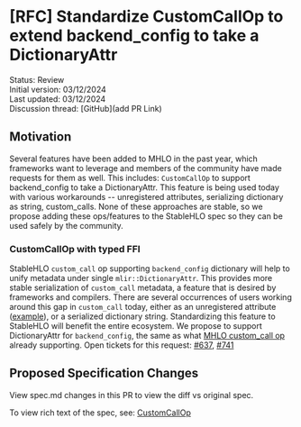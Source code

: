# [RFC] Standardize CustomCallOp to extend backend_config to take a DictionaryAttr

Status: Review<br/>
Initial version: 03/12/2024<br/>
Last updated: 03/12/2024<br/>
Discussion thread: [GitHub](add PR Link)

## Motivation

Several features have been added to MHLO in the past year, which frameworks want
to leverage and members of the community have made requests for them as well.
This includes:  `CustomCallOp` to support backend_config to take a DictionaryAttr.
This feature is being used today with various workarounds -- unregistered
attributes, serializing dictionary as string, custom_calls. None of these
approaches are stable, so we propose adding these ops/features to the StableHLO
spec so they can be used safely by the community.

### CustomCallOp with typed FFI

StableHLO `custom_call` op supporting `backend_config` dictionary will help to
unify metadata under single `mlir::DictionaryAttr`. This provides more stable
serialization of `custom_call` metadata, a feature that is desired by frameworks
and compilers. There are several occurrences of users working around this gap in
`custom_call` today, either as an unregistered attribute
([example](https://github.com/google/jax/blob/1ed27ecebb92e916b45601e3a107971170a4592b/jaxlib/hlo_helpers.py#L191)),
or a serialized dictionary string. Standardizing this feature to StableHLO will
benefit the entire ecosystem. We propose to support DictionaryAttr for
`backend_config`, the same as what [MHLO custom_call op](https://github.com/tensorflow/mlir-hlo/blob/master/mhlo/IR/hlo_ops.td#L2483)
already supporting. Open tickets for this request: [#637](https://github.com/openxla/stablehlo/issues/637),
[#741](https://github.com/openxla/stablehlo/issues/741)

## Proposed Specification Changes

View spec.md changes in this PR to view the diff vs original spec.

To view rich text of the spec, see:
[CustomCallOp](https://github.com/openxla/stablehlo/blob/f8d6756c70dc5301d5be88d1ca378d1429943e0c/docs/spec.md#custom_call)
